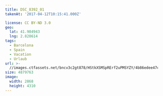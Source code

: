 ```yaml
---
title: DSC_8392_01
takenAt: '2017-04-12T10:15:41.000Z'

license: CC BY-ND 3.0
geo:
  lat: 41.984943
  lng: 2.828614
tags:
  - Barcelona
  - Spain
  - Vacation
  - Urlaub
url: >-
  //images.ctfassets.net/bncv3c2gt878/HStkXSMSpRErf2uPMSYZY/4b86edee47c6697d1512cc60b35ebdfb/dsc_8392_01_34078022085_o
size: 4879763
image:
  width: 2868
  height: 4310
---
```

